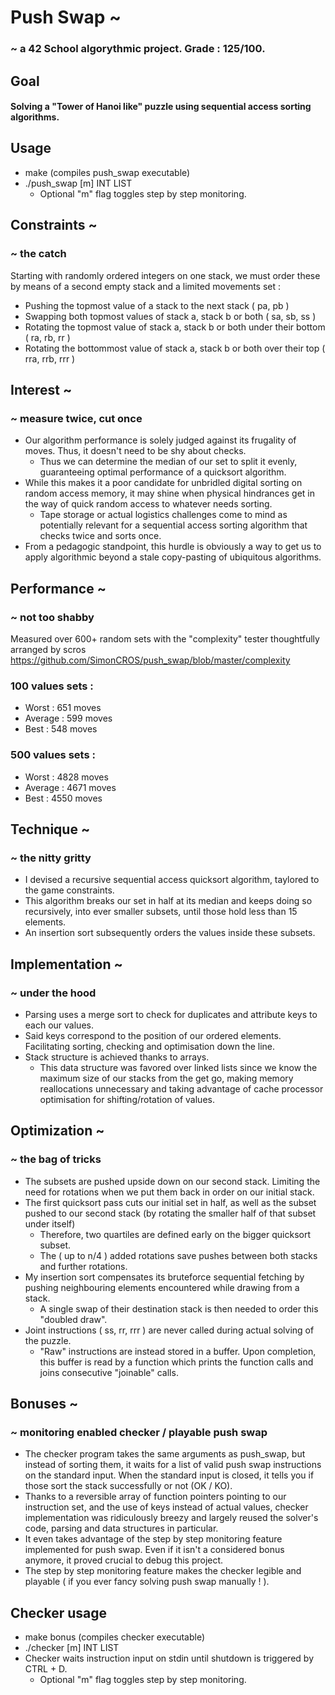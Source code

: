 # Push Swap ~

### ~ a 42 School algorythmic project. Grade : 125/100.
## Goal	
#### Solving a "Tower of Hanoi like" puzzle using sequential access sorting algorithms.
## Usage
- make (compiles push_swap executable)
- ./push_swap [m] INT LIST
	- Optional "m" flag toggles step by step monitoring.

## Constraints ~
### ~ the catch
Starting with randomly ordered integers on one stack, we must order these by means of a second empty stack and a limited movements set :

- Pushing the topmost value of a stack to the next stack ( pa, pb )
- Swapping both topmost values of stack a, stack b or both ( sa, sb, ss )
- Rotating the topmost value of stack a, stack b or both under their bottom ( ra, rb, rr )
- Rotating the bottommost value of stack a, stack b or both over their top ( rra, rrb, rrr )

## Interest ~
### ~ measure twice, cut once
- Our algorithm performance is solely judged against its frugality of moves. Thus, it doesn't need to be shy about checks.
	- Thus we can determine the median of our set to split it evenly, guaranteeing optimal performance of a quicksort algorithm.  
- While this makes it a poor candidate for unbridled digital sorting on random access memory, it may shine when physical hindrances get in the way of quick random access to whatever needs sorting.
	- Tape storage or actual logistics challenges come to mind as potentially relevant for a sequential access sorting algorithm that checks twice and sorts once.
- From a pedagogic standpoint, this hurdle is obviously a way to get us to apply algorithmic beyond a stale copy-pasting of ubiquitous algorithms.

## Performance ~
### ~ not too shabby
Measured over 600+ random sets with the "complexity" tester thoughtfully arranged by scros https://github.com/SimonCROS/push_swap/blob/master/complexity
### 100 values sets :
- Worst : 651 moves
- Average :	599 moves
- Best : 548 moves

### 500 values sets :
- Worst : 4828 moves
- Average :	4671 moves
- Best : 4550 moves

## Technique ~
### ~ the nitty gritty
- I devised a recursive sequential access quicksort algorithm, taylored to the game constraints.
- This algorithm breaks our set in half at its median and keeps doing so recursively, into ever smaller subsets, until those hold less than 15 elements.
- An insertion sort subsequently orders the values inside these subsets.

## Implementation ~
### ~ under the hood
- Parsing uses a merge sort to check for duplicates and attribute keys to each our values.
- Said keys correspond to the position of our ordered elements. Facilitating sorting, checking and optimisation down the line.
- Stack structure is achieved thanks to arrays.  
	- This data structure was favored over linked lists since we know the maximum size of our stacks from the get go, making memory reallocations unnecessary and taking advantage of cache processor optimisation for shifting/rotation of values.

## Optimization ~
### ~ the bag of tricks
- The subsets are pushed upside down on our second stack. Limiting the need for rotations when we put them back in order on our initial stack.
- The first quicksort pass cuts our initial set in half, as well as the subset pushed to our second stack (by rotating the smaller half of that subset under itself)
	- Therefore, two quartiles are defined early on the bigger quicksort subset.  
	- The ( up to n/4 ) added rotations save pushes between both stacks and further rotations.
- My insertion sort compensates its bruteforce sequential fetching by pushing neighbouring elements encountered while drawing from a stack.  
	- A single swap of their destination stack is then needed to order this "doubled draw".
- Joint instructions ( ss, rr, rrr ) are never called during actual solving of the puzzle.  
	- "Raw" instructions are instead stored in a buffer. Upon completion, this buffer is read by a function which prints the function calls and joins consecutive "joinable" calls.

## Bonuses ~
### ~ monitoring enabled checker / playable push swap
- The checker program takes the same arguments as push_swap, but instead of sorting them, it waits for a list of valid push swap instructions on the standard input. When the standard input is closed, it tells you if those sort the stack successfully or not (OK / KO).
- Thanks to a reversible array of function pointers pointing to our instruction set, and the use of keys instead of actual values, checker implementation was ridiculously breezy and largely reused the solver's code, parsing and data structures in particular.
- It even takes advantage of the step by step monitoring feature implemented for push swap. Even if it isn't a considered bonus anymore, it proved crucial to debug this project.
- The step by step monitoring feature makes the checker legible and playable ( if you ever fancy solving push swap manually ! ).

## Checker usage
- make bonus (compiles checker executable)
- ./checker [m] INT LIST
- Checker waits instruction input on stdin until shutdown is triggered by CTRL + D.
	- Optional "m" flag toggles step by step monitoring.
